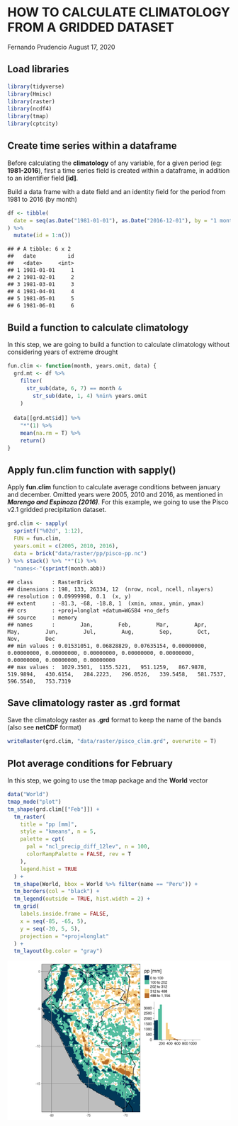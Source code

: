 HOW TO CALCULATE CLIMATOLOGY FROM A GRIDDED DATASET
================
Fernando Prudencio
August 17, 2020

## Load libraries

``` r
library(tidyverse)
library(Hmisc)
library(raster)
library(ncdf4)
library(tmap)
library(cptcity)
```

## Create time series within a dataframe

Before calculating the **climatology** of any variable, for a given
period (eg: **1981-2016**), first a time series field is created within
a dataframe, in addition to an identifier field **\[id\]**.

Build a data frame with a date field and an identity field for the
period from 1981 to 2016 (by month)

``` r
df <- tibble(
  date = seq(as.Date("1981-01-01"), as.Date("2016-12-01"), by = "1 month")
) %>%
  mutate(id = 1:n())
```

    ## # A tibble: 6 x 2
    ##   date          id
    ##   <date>     <int>
    ## 1 1981-01-01     1
    ## 2 1981-02-01     2
    ## 3 1981-03-01     3
    ## 4 1981-04-01     4
    ## 5 1981-05-01     5
    ## 6 1981-06-01     6

## Build a function to calculate climatology

In this step, we are going to build a function to calculate climatology
without considering years of extreme drought

``` r
fun.clim <- function(month, years.omit, data) {
  grd.mt <- df %>%
    filter(
      str_sub(date, 6, 7) == month &
        str_sub(date, 1, 4) %nin% years.omit
    )

  data[[grd.mt$id]] %>%
    "*"(1) %>%
    mean(na.rm = T) %>%
    return()
}
```

## Apply fun.clim function with sapply()

Apply **fun.clim** function to calculate average conditions between
january and december. Omitted years were 2005, 2010 and 2016, as
mentioned in ***Marengo and Espinoza (2016)***. For this example, we
going to use the Pisco v2.1 gridded precipitation dataset.

``` r
grd.clim <- sapply(
  sprintf("%02d", 1:12),
  FUN = fun.clim,
  years.omit = c(2005, 2010, 2016),
  data = brick("data/raster/pp/pisco-pp.nc")
) %>% stack() %>% "*"(1) %>%
  "names<-"(sprintf(month.abb))
```

    ## class      : RasterBrick 
    ## dimensions : 198, 133, 26334, 12  (nrow, ncol, ncell, nlayers)
    ## resolution : 0.09999998, 0.1  (x, y)
    ## extent     : -81.3, -68, -18.8, 1  (xmin, xmax, ymin, ymax)
    ## crs        : +proj=longlat +datum=WGS84 +no_defs 
    ## source     : memory
    ## names      :        Jan,        Feb,        Mar,        Apr,        May,        Jun,        Jul,        Aug,        Sep,        Oct,        Nov,        Dec 
    ## min values : 0.01531051, 0.06828829, 0.07635154, 0.00000000, 0.00000000, 0.00000000, 0.00000000, 0.00000000, 0.00000000, 0.00000000, 0.00000000, 0.00000000 
    ## max values :  1029.3501,  1155.5221,   951.1259,   867.9878,   519.9894,   430.6154,   284.2223,   296.0526,   339.5458,   581.7537,   596.5540,   753.7319

## Save climatology raster as .grd format

Save the climatology raster as **.grd** format to keep the name of the
bands (also see **netCDF** format)

``` r
writeRaster(grd.clim, "data/raster/pisco_clim.grd", overwrite = T)
```

## Plot average conditions for February

In this step, we going to use the tmap package and the **World** vector

``` r
data("World")
tmap_mode("plot")
tm_shape(grd.clim[["Feb"]]) +
  tm_raster(
    title = "pp [mm]",
    style = "kmeans", n = 5,
    palette = cpt(
      pal = "ncl_precip_diff_12lev", n = 100,
      colorRampPalette = FALSE, rev = T
    ),
    legend.hist = TRUE
  ) +
  tm_shape(World, bbox = World %>% filter(name == "Peru")) +
  tm_borders(col = "black") +
  tm_legend(outside = TRUE, hist.width = 2) +
  tm_grid(
    labels.inside.frame = FALSE,
    x = seq(-85, -65, 5),
    y = seq(-20, 5, 5),
    projection = "+proj=longlat"
  ) +
  tm_layout(bg.color = "gray")
```

![](README_files/figure-gfm/unnamed-chunk-8-1.png)<!-- -->
